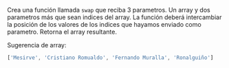 Crea una función llamada ``swap`` que reciba 3 parametros. Un array y dos parametros más que sean indices del array. La función deberá 
intercambiar la posición de los valores de los indices que hayamos enviado como parametro. Retorna el array 
resultante.

Sugerencia de array:
````js
['Mesirve', 'Cristiano Romualdo', 'Fernando Muralla', 'Ronalguiño']
````
